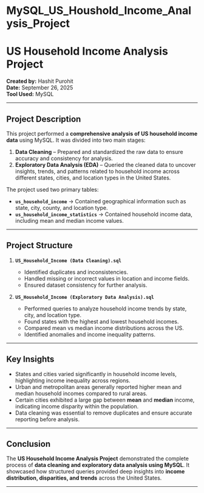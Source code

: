 # MySQL_US_Houshold_Income_Analysis_Project

# US Household Income Analysis Project  
**Created by:** Hashit Purohit  
**Date:** September 26, 2025  
**Tool Used:** MySQL  

---

## Project Description  
This project performed a **comprehensive analysis of US household income data** using MySQL. It was divided into two main stages:  

1. **Data Cleaning** – Prepared and standardized the raw data to ensure accuracy and consistency for analysis.  
2. **Exploratory Data Analysis (EDA)** – Queried the cleaned data to uncover insights, trends, and patterns related to household income across different states, cities, and location types in the United States.  

The project used two primary tables:  
- **`us_household_income`** → Contained geographical information such as state, city, county, and location type.  
- **`us_household_income_statistics`** → Contained household income data, including mean and median income values.  

---

## Project Structure  

1. **`US_Household_Income (Data Cleaning).sql`**  
   - Identified duplicates and inconsistencies.  
   - Handled missing or incorrect values in location and income fields.  
   - Ensured dataset consistency for further analysis.  

2. **`US_Household_Income (Exploratory Data Analysis).sql`**  
   - Performed queries to analyze household income trends by state, city, and location type.  
   - Found states with the highest and lowest household incomes.  
   - Compared mean vs median income distributions across the US.  
   - Identified anomalies and income inequality patterns. 

---

## Key Insights  
- States and cities varied significantly in household income levels, highlighting income inequality across regions.  
- Urban and metropolitan areas generally reported higher mean and median household incomes compared to rural areas.  
- Certain cities exhibited a large gap between **mean** and **median** income, indicating income disparity within the population.  
- Data cleaning was essential to remove duplicates and ensure accurate reporting before analysis.  

---

## Conclusion  
The **US Household Income Analysis Project** demonstrated the complete process of **data cleaning and exploratory data analysis using MySQL**. It showcased how structured queries provided deep insights into **income distribution, disparities, and trends** across the United States.  

---

